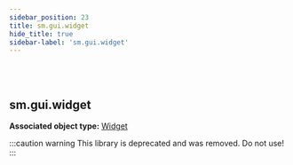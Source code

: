 ```yaml
---
sidebar_position: 23
title: sm.gui.widget
hide_title: true
sidebar-label: 'sm.gui.widget'
---
```


<br></br>

## sm.gui.widget

**Associated object type:** [Widget](/docs/Game-Script-Environment/Userdata/Widget)

:::caution warning
This library is deprecated and was removed. Do not use!
:::









































